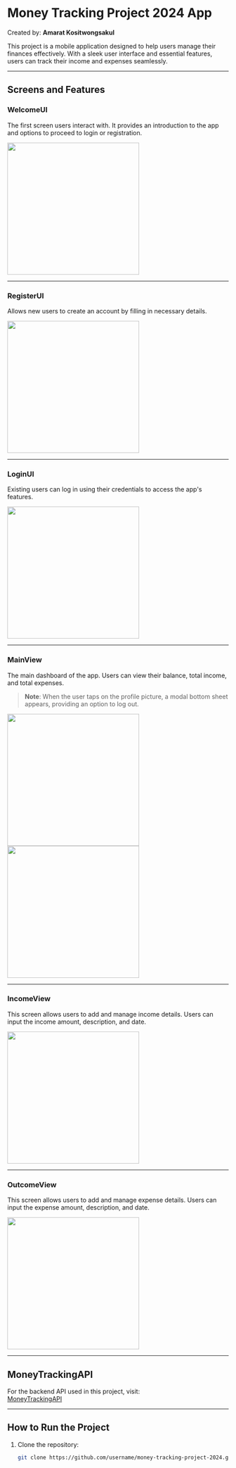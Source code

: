 # Money Tracking Project 2024 App
Created by: **Amarat Kositwongsakul**

This project is a mobile application designed to help users manage their finances effectively. With a sleek user interface and essential features, users can track their income and expenses seamlessly.

---

## Screens and Features

### WelcomeUI
The first screen users interact with. It provides an introduction to the app and options to proceed to login or registration.

<img src="https://github.com/user-attachments/assets/f11401e9-7f31-43c9-bb8f-8f1461778f70" width="300">

---

### RegisterUI
Allows new users to create an account by filling in necessary details.

<img src="https://github.com/user-attachments/assets/c188c7f8-04a6-4fca-afed-831378812956" width="300">

---

### LoginUI
Existing users can log in using their credentials to access the app's features.

<img src="https://github.com/user-attachments/assets/10e80185-58dd-4ad5-a396-beef0db4ee1d" width="300">

---

### MainView
The main dashboard of the app. Users can view their balance, total income, and total expenses.

> **Note**: When the user taps on the profile picture, a modal bottom sheet appears, providing an option to log out.

<img src="https://github.com/user-attachments/assets/1030a6f2-4fee-4e2c-a35a-0a6fb05a79c7" width="300">  
<img src="https://github.com/user-attachments/assets/fac9805d-7c86-4b91-96c4-99852003446b" width="300">

---

### IncomeView
This screen allows users to add and manage income details. Users can input the income amount, description, and date.

<img src="https://github.com/user-attachments/assets/a0433912-f389-4411-9d56-c99da1251c5e" width="300">

---

### OutcomeView
This screen allows users to add and manage expense details. Users can input the expense amount, description, and date.

<img src="https://github.com/user-attachments/assets/7248bc85-c4f2-47ed-bb9f-acc0408d4afa" width="300">

---

## MoneyTrackingAPI

For the backend API used in this project, visit:  
[MoneyTrackingAPI](https://github.com/limouzeen/moneytrackingAPI)

---

## How to Run the Project

1. Clone the repository:
   ```bash
   git clone https://github.com/username/money-tracking-project-2024.git


